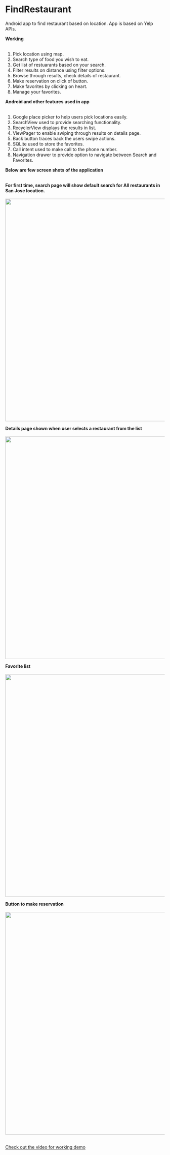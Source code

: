 # FindRestaurant
Android app to find restaurant based on location. App is based on Yelp APIs.

<b> Working </b><br><br>
1. Pick location using map.<br>
2. Search type of food you wish to eat.<br>
3. Get list of restuarants based on your search.<br>
4. Filter results on distance using filter options.<br>
5. Browse through results, check details of restaurant.<br>
6. Make reservation on click of button.<br>
6. Make favorites by clicking on heart.<br>
7. Manage your favorites.<br>


<b> Android and other features used in app </b><br><br>
1. Google place picker to help users pick locations easily.<br>
2. SearchView used to provide searching functionality.<br>
3. RecyclerView displays the results in list.<br>
4. ViewPager to enable swiping through results on details page.<br>
5. Back button traces back the users swipe actions.<br>
6. SQLite used to store the favorites.<br>
7. Call intent used to make call to the phone number.<br>
8. Navigation drawer to provide option to navigate between Search and Favorites.<br>

<b> Below are few screen shots of the application </b><br><br>

<b> For first time, search page will show default search for All restaurants in San Jose location.</b><br>
<br>
<img height="700" src="https://raw.githubusercontent.com/rishirajrandive/FindRestaurant/master/images/searchpage.png"/>
</br>

<b> Details page shown when user selects a restaurant from the list </b><br>
<br>
<img height="700" src="https://raw.githubusercontent.com/rishirajrandive/FindRestaurant/master/images/detail.png"/>
</br>

<b> Favorite list </b><br>
<br>
<img height="700" src="https://raw.githubusercontent.com/rishirajrandive/FindRestaurant/master/images/favorite.png"/>
</br>

<b> Button to make reservation </b><br>
<br>
<img height="700" src="https://raw.githubusercontent.com/rishirajrandive/FindRestaurant/master/images/makereservation.png"/>
</br>
<br>

[Check out the video for working demo](https://www.youtube.com/watch?v=aQnOjylo00g)

